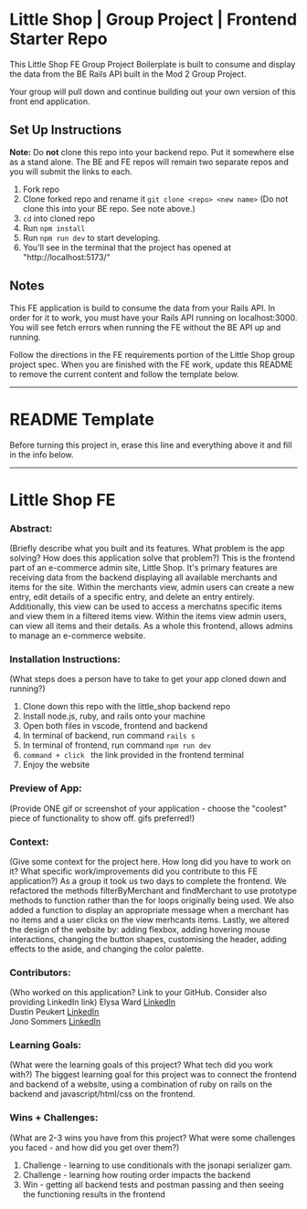 # Little Shop | Group Project | Frontend Starter Repo

This Little Shop FE Group Project Boilerplate is built to consume and display the data from the BE Rails API built in the Mod 2 Group Project.  

Your group will pull down and continue building out your own version of this front end application.

## Set Up Instructions

**Note:** Do **not** clone this repo into your backend repo. Put it somewhere else as a stand alone. The BE and FE repos will remain two separate repos and you will submit the links to each.  

1. Fork repo
1. Clone forked repo and rename it `git clone <repo> <new name>` (Do not clone this into your BE repo. See note above.)
1. `cd` into cloned repo
1. Run `npm install`
1. Run `npm run dev` to start developing.
  1. You'll see in the terminal that the project has opened at "http://localhost:5173/"


## Notes

This FE application is build to consume the data from your Rails API.  In order for it to work, you must have your Rails API running on localhost:3000. You will see fetch errors when running the FE without the BE API up and running.  

Follow the directions in the FE requirements portion of the Little Shop group project spec. When you are finished with the FE work, update this README to remove the current content and follow the template below.  

______________________________________________________  
# README Template  
Before turning this project in, erase this line and everything above it and fill in the info below.  
______________________________________________________  

# Little Shop FE 

### Abstract:
(Briefly describe what you built and its features. What problem is the app solving? How does this application solve that problem?)
This is the frontend part of an e-commerce admin site, Little Shop.  It's primary features are receiving data from the backend displaying all available merchants and items for the site.  Within the merchants view, admin users can create a new entry, edit details of a specific entry, and delete an entry entirely.  Additionally, this view can be used to access a merchatns specific items and view them in a filtered items view.  Within the items view admin users, can view all items and their details.  As a whole this frontend, allows admins to manage an e-commerce website. 

### Installation Instructions:
(What steps does a person have to take to get your app cloned down and running?)
1. Clone down this repo with the little_shop backend repo
2. Install node.js, ruby, and rails onto your machine
3. Open both files in vscode, frontend and backend
4. In terminal of backend, run command ```rails s```
5. In terminal of frontend, run command ```npm run dev```
6. ```command + click ``` the link provided in the frontend terminal
7. Enjoy the website

### Preview of App:
(Provide ONE gif or screenshot of your application - choose the "coolest" piece of functionality to show off. gifs preferred!)

### Context:
(Give some context for the project here. How long did you have to work on it? What specific work/improvements did you contribute to this FE application?)
As a group it took us two days to complete the frontend.  We refactored the methods filterByMerchant and findMerchant to use prototype methods to function rather than the for loops originally being used.  We also added a function to display an appropriate message when a merchant has no items and a user clicks on the view merhcants items. Lastly, we altered the design of the website by: adding flexbox, adding hovering mouse interactions, changing the button shapes, customising the header, adding effects to the aside, and changing the color palette.

### Contributors:
(Who worked on this application? Link to your GitHub. Consider also providing LinkedIn link)
Elysa Ward [LinkedIn](https://www.linkedin.com/in/elysa-ward/) <br>
Dustin Peukert [LinkedIn](https://www.linkedin.com/in/jonosommers/)
<br>
Jono Sommers [LinkedIn](https://www.linkedin.com/in/dustin-peukert/)

### Learning Goals:
(What were the learning goals of this project? What tech did you work with?)
The biggest learning goal for this project was to connect the frontend and backend of a website, using a combination of ruby on rails on the backend and javascript/html/css on the frontend.

### Wins + Challenges:
(What are 2-3 wins you have from this project? What were some challenges you faced - and how did you get over them?)
   1. Challenge - learning to use conditionals with the jsonapi serializer gam.
   2. Challenge - learning how routing order impacts the backend
   3. Win - getting all backend tests and postman passing and then seeing the functioning results in the frontend
